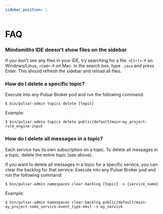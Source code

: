```yaml
---
sidebar_position: 1
---
```


# FAQ

### Mindsmiths IDE doesn't show files on the sidebar

If you don't see any files in your IDE, try searching for a file: `<Ctrl>-P` on Windows/Linux, `<Cmd>-P` on Mac.
In the search box, type `.java` and press Enter. This should refresh the sidebar and reload all files.


### How do I delete a specific topic?

Execute into any Pulsar Broker pod and run the following command:
```shell
$ bin/pulsar-admin topics delete {topic}
```
Example:
```shell
$ bin/pulsar-admin topics delete public/default/main-my_project-rule_engine-input
```


### How do I delete all messages in a topic?

Each service has its own subscription on a topic. To delete all messages in a topic, delete the entire topic (see above).

If you want to delete all messages in a topic for a specific service, you can clear the backlog for that service.
Execute into any Pulsar Broker pod and run the following command:
```shell
$ bin/pulsar-admin namespaces clear-backlog {topic} -s {service_name}
```
Example:
```shell
$ bin/pulsar-admin namespaces clear-backlog public/default/main-my_project-some_service-event_type-emit -s my_service
```
